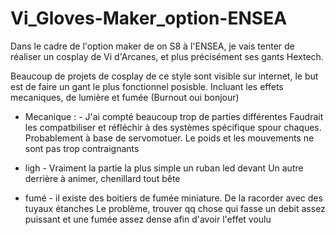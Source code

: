 # Vi_Gloves-Maker_option-ENSEA
Dans le cadre de l'option maker de on S8 à l'ENSEA, je vais tenter de réaliser un cosplay de Vi d'Arcanes, et plus précisément ses gants Hextech. 

Beaucoup de projets de cosplay de ce style sont visible sur internet, le but est de faire un gant le plus fonctionnel posisble. 
Incluant les effets mecaniques, de lumière et fumée (Burnout oui bonjour)

- Mecanique : -
J'ai compté beaucoup trop de parties différentes
Faudrait les compatbiliser et réfléchir à des systèmes spécifique spour chaques.
Probablement à base de servomotuer. Le poids et les mouvements ne sont pas trop contraignants

- ligh -
Vraiment la partie la plus simple
un ruban led devant
Un autre derrière
à animer, chenillard tout bête

- fumé -
il existe des boitiers de fumée miniature. 
De la racorder avec des tuyaux étanches
Le problème, trouver qq chose qui fasse un debit assez puissant et une fumée assez dense afin d'avoir l'effet voulu


